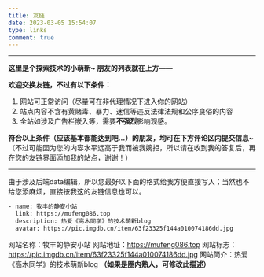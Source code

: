 ```yaml
---
title: 友链
date: 2023-03-05 15:54:07
type: links
comment: true
---
```


---

**这里是个探索技术的小萌新~ 朋友的列表就在上方——**

**欢迎交换友链，不过有以下条件：**

1. 网站可正常访问（尽量可在非代理情况下进入你的网站）
2. 站点内容不含有黄赌毒、暴力、迷信等违反法律法规和公序良俗的内容
3. 全站如涉及广告栏嵌入等，需要**不强烈**影响观感。

**符合以上条件（应该基本都能达到吧...）的朋友，均可在下方评论区内提交信息~**
（不过可能因为您的内容水平远高于我而被我婉拒，所以请在收到我的答复后，再在您的友链界面添加我的站点，谢谢！）

---

由于涉及后端data编辑，所以您最好以下面的格式给我方便直接写入；当然也不给您添麻烦，直接按我这的友链信息也可以。

```html
- name: 牧丰的静安小站
  link: https://mufeng086.top
  description: 热爱《高木同学》的技术萌新blog
  avatar: https://pic.imgdb.cn/item/63f23325f144a010074186dd.jpg
```

网站名称：牧丰的静安小站
网站地址：https://mufeng086.top
网站标志：https://pic.imgdb.cn/item/63f23325f144a010074186dd.jpg
网站简介：热爱《高木同学》的技术萌新blog **（如果是圈内熟人，可修改此描述）**

